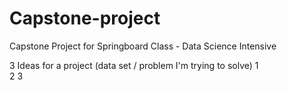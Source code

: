 # Capstone-project
Capstone Project for Springboard Class - Data Science Intensive

3 Ideas for a project  (data set / problem I'm trying to solve)
     1   
     2
     3


